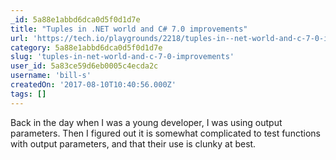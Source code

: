 ```yaml
---
_id: 5a88e1abbd6dca0d5f0d1d7e
title: "Tuples in .NET world and C# 7.0 improvements"
url: 'https://tech.io/playgrounds/2218/tuples-in--net-world-and-c-7-0-improvements'
category: 5a88e1abbd6dca0d5f0d1d7e
slug: 'tuples-in-net-world-and-c-7-0-improvements'
user_id: 5a83ce59d6eb0005c4ecda2c
username: 'bill-s'
createdOn: '2017-08-10T10:40:56.000Z'
tags: []
---
```


Back in the day when I was a young developer, I was using output parameters. Then I figured out it is somewhat complicated to test functions with output parameters, and that their use is clunky at best. 
